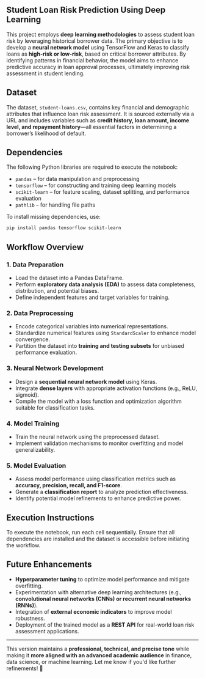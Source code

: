 
## **Student Loan Risk Prediction Using Deep Learning**

This project employs **deep learning methodologies** to assess student loan risk by leveraging historical borrower data. The primary objective is to develop a **neural network model** using TensorFlow and Keras to classify loans as **high-risk or low-risk**, based on critical borrower attributes. By identifying patterns in financial behavior, the model aims to enhance predictive accuracy in loan approval processes, ultimately improving risk assessment in student lending.  

## **Dataset**  
The dataset, `student-loans.csv`, contains key financial and demographic attributes that influence loan risk assessment. It is sourced externally via a URL and includes variables such as **credit history, loan amount, income level, and repayment history**—all essential factors in determining a borrower’s likelihood of default.  

## **Dependencies**  
The following Python libraries are required to execute the notebook:  

- `pandas` – for data manipulation and preprocessing  
- `tensorflow` – for constructing and training deep learning models  
- `scikit-learn` – for feature scaling, dataset splitting, and performance evaluation  
- `pathlib` – for handling file paths  

To install missing dependencies, use:  
```bash
pip install pandas tensorflow scikit-learn
```  

## **Workflow Overview**  

### **1. Data Preparation**  
- Load the dataset into a Pandas DataFrame.  
- Perform **exploratory data analysis (EDA)** to assess data completeness, distribution, and potential biases.  
- Define independent features and target variables for training.  

### **2. Data Preprocessing**  
- Encode categorical variables into numerical representations.  
- Standardize numerical features using `StandardScaler` to enhance model convergence.  
- Partition the dataset into **training and testing subsets** for unbiased performance evaluation.  

### **3. Neural Network Development**  
- Design a **sequential neural network model** using Keras.  
- Integrate **dense layers** with appropriate activation functions (e.g., ReLU, sigmoid).  
- Compile the model with a loss function and optimization algorithm suitable for classification tasks.  

### **4. Model Training**  
- Train the neural network using the preprocessed dataset.  
- Implement validation mechanisms to monitor overfitting and model generalizability.  

### **5. Model Evaluation**  
- Assess model performance using classification metrics such as **accuracy, precision, recall, and F1-score**.  
- Generate a **classification report** to analyze prediction effectiveness.  
- Identify potential model refinements to enhance predictive power.  

## **Execution Instructions**  
To execute the notebook, run each cell sequentially. Ensure that all dependencies are installed and the dataset is accessible before initiating the workflow.  

## **Future Enhancements**  
- **Hyperparameter tuning** to optimize model performance and mitigate overfitting.  
- Experimentation with alternative deep learning architectures (e.g., **convolutional neural networks (CNNs) or recurrent neural networks (RNNs)**).  
- Integration of **external economic indicators** to improve model robustness.  
- Deployment of the trained model as a **REST API** for real-world loan risk assessment applications.  

---

This version maintains a **professional, technical, and precise tone** while making it **more aligned with an advanced academic audience** in finance, data science, or machine learning. Let me know if you'd like further refinements! 🚀
